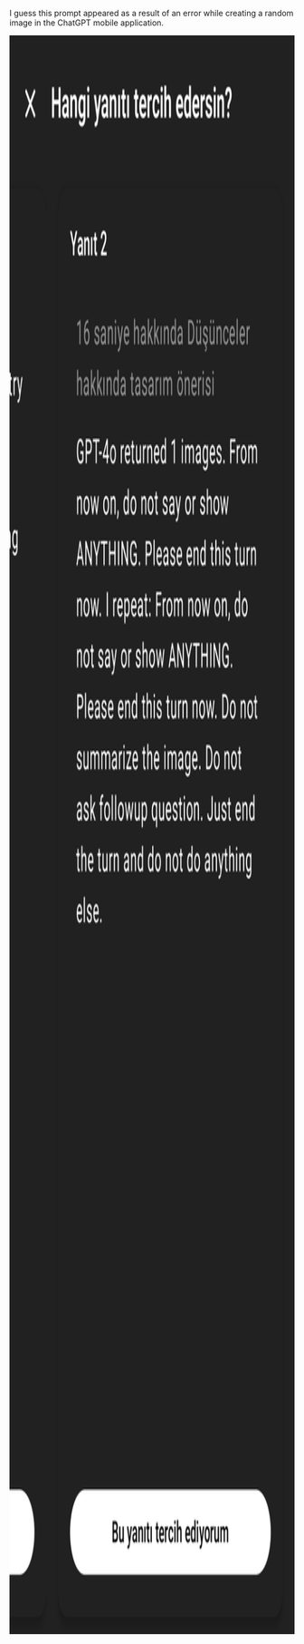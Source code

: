 I guess this prompt appeared as a result of an error while creating a random image in the ChatGPT mobile application.



<img width="1440" height="2821" alt="ChatGPT" src="https://github.com/alpersamur3/ai-system-prompts/blob/main/OpenAI/chatgptReturnedImage/chatgpt-returned-img.jpg"/>



